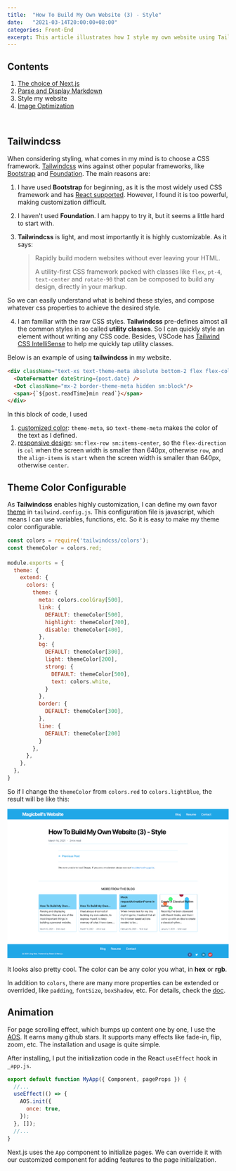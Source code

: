 ```yaml
---
title:  "How To Build My Own Website (3) - Style"
date:   "2021-03-14T20:00:00+08:00"
categories: Front-End
excerpt: This article illustrates how I style my own website using Tailwindcss framework, make theme color configurable, and apply interactive animations.
---
```




## Contents

1. [The choice of Next.js]({%POST_URL%}/2021-3-10-build-my-website-nextjs)
2. [Parse and Display Markdown]({%POST_URL%}/2021-3-12-build-my-website-markdown)
3. Style my website
4. [Image Optimization]({%POST_URL%}/2021-6-5-build-my-website-image-opti)

<br>



## Tailwindcss

When considering styling, what comes in my mind is to choose a CSS framework. [Tailwindcss](https://tailwindcss.com/) wins against other popular frameworks, like [Bootstrap](https://getbootstrap.com/) and [Foundation](https://get.foundation/). The main reasons are:

1. I have used **Bootstrap** for beginning, as it is the most widely used CSS framework and has [React supported](https://react-bootstrap.github.io/). However, I found it is too powerful, making customization difficult. 

2. I haven't used **Foundation**. I am happy to try it, but it seems a little hard to start with. 

3. **Tailwindcss** is light, and most importantly it is highly customizable. As it says:

     >Rapidly build modern websites without ever leaving your HTML.
     >
     >A utility-first CSS framework packed with classes like `flex`, `pt-4`, `text-center` and `rotate-90` that can be composed to build any design, directly in your markup.

  So we can easily understand what is behind these styles, and compose whatever css properties to achieve the desired style.

4. I am familiar with the raw CSS styles. **Tailwindcss** pre-defines almost all the common styles in so called **utility classes**. So I can quickly style an element without writing any CSS code. Besides, VSCode has [Tailwind CSS IntelliSense](https://marketplace.visualstudio.com/items?itemName=bradlc.vscode-tailwindcss) to help me quickly tap utility classes.

Below is an example of using **tailwindcss** in my website.

```html
<div className="text-xs text-theme-meta absolute bottom-2 flex flex-col sm:flex-row sm:items-center">
  <DateFormatter dateString={post.date} />
  <Dot className="mx-2 border-theme-meta hidden sm:block"/>
  <span>{`${post.readTime}min read`}</span>
</div>
```

In this block of code, I used 

1. [customized color](https://tailwindcss.com/docs/customizing-colors): `theme-meta`, so `text-theme-meta` makes the color of the text as I defined.
2. [responsive design](https://tailwindcss.com/docs/responsive-design): `sm:flex-row sm:items-center`, so the `flex-direction` is `col` when the screen width is smaller than 640px, otherwise `row`, and the `align-items` is `start` when the screen width is smaller than 640px, otherwise `center`.



## Theme Color Configurable

As **Tailwindcss** enables highly customization, I can define my own favor [theme](https://tailwindcss.com/docs/theme) in `tailwind.config.js`. This configuration file is javascript, which means I can use variables, functions, etc. So it is easy to make my theme color configurable.

```javascript
const colors = require('tailwindcss/colors');
const themeColor = colors.red;

module.exports = {
  theme: {
    extend: {
      colors: {
        theme: {
          meta: colors.coolGray[500],
          link: {
            DEFAULT: themeColor[500],
            highlight: themeColor[700],
            disable: themeColor[400],
          },
          bg: {
            DEFAULT: themeColor[300],
            light: themeColor[200],
            strong: {
              DEFAULT: themeColor[500],
              text: colors.white,
            }
          },
          border: {
            DEFAULT: themeColor[300],
          },
          line: {
            DEFAULT: themeColor[200]
          }
        },
      },
    },
  },
}
```

So if I change the `themeColor` from `colors.red` to `colors.lightBlue`, the result will be like this:

![](/blog/assets/img-my-website/5.jpg)

It looks also pretty cool. The color can be any color you what, in **hex** or **rgb**.

In addition to `colors`, there are many more properties can be extended or overrided, like `padding`, `fontSize`, `boxShadow`, etc. For details, check the [doc](https://tailwindcss.com/docs/theme).

 

## Animation

For page scrolling effect, which bumps up content one by one, I use the [AOS](https://michalsnik.github.io/aos/). It earns many github stars. It supports many effects like fade-in, flip, zoom, etc. The installation and usage is quite simple.

After installing, I put the initialization code in the React `useEffect` hook in `_app.js`.

```jsx
export default function MyApp({ Component, pageProps }) {
  //...
  useEffect(() => {
    AOS.init({
      once: true,
    });
  }, []);
  //...
}
```

Next.js uses the `App` component to initialize pages. We can override it with our customized component for adding features to the page initialization.


